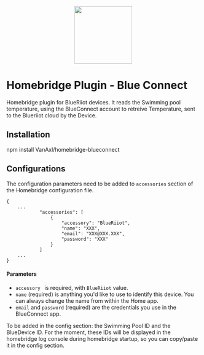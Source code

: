 
<p align="center">

<img src="https://0g.citymesh.com/files/Blog/Riiot-Labs/_1400xAUTO_fit_center-center_100/blueriiot-logo.png" width="150">

</p>


# Homebridge Plugin - Blue Connect

Homebridge plugin for BlueRiiot devices.
It reads the Swimming pool temperature, using the BlueConnect account to retreive Temperature, sent to the Blueriiot cloud by the Device.

## Installation

npm install VanAxl/homebridge-blueconnect

## Configurations

The configuration parameters need to be added to `accessories` section of the Homebridge configuration file.

```json5
{
    ...
            "accessories": [
                {
                    "accessory": "BlueRiiot",
                    "name": "XXX",
                    "email": "XXX@XXX.XXX",
                    "password": "XXX"
                }
            ]
    ...
}
```


#### Parameters

* `accessory ` is required, with `BlueRiiot` value.  
* `name` (required) is anything you'd like to use to identify this device. You can always change the name from within the Home app.
* `email` and `password` (required) are the credentials you use in the BlueConnect app.

To be added in the config section: the Swimming Pool ID and the BlueDevice ID.
For the moment, these IDs will be displayed in the homebridge log console during homebridge startup, so you can copy/paste it in the config section.

